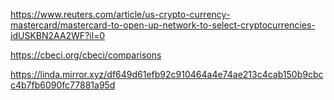 https://www.reuters.com/article/us-crypto-currency-mastercard/mastercard-to-open-up-network-to-select-cryptocurrencies-idUSKBN2AA2WF?il=0

https://cbeci.org/cbeci/comparisons

https://linda.mirror.xyz/df649d61efb92c910464a4e74ae213c4cab150b9cbcc4b7fb6090fc77881a95d
